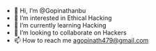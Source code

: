 - 👋 Hi, I’m @Gopinathanbu
- 👀 I’m interested in Ethical Hacking
- 🌱 I’m currently learning Hacking
- 💞️ I’m looking to collaborate on Hackers
- 📫 How to reach me  agopinath479@gmail.com

<!---
Gopinathanbu/Gopinathanbu is a ✨ special ✨ repository because its `README.md` (this file) appears on your GitHub profile.
You can click the Preview link to take a look at your changes.
--->
